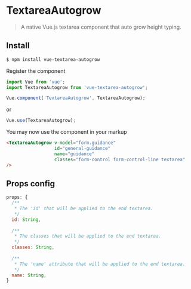 # TextareaAutogrow

> A native Vue.js textarea component that auto grow height typing.

## Install

```bash
$ npm install vue-textarea-autogrow
```

Register the component

```js
import Vue from 'vue';
import TextareaAutogrow from 'vue-textarea-autogrow';
```

```js
Vue.component('TextareaAutogrow', TextareaAutogrow);
```

or

```js
Vue.use(TextareaAutogrow);
```

You may now use the component in your markup

```html
<TextareaAutogrow v-model="form.guidance"
                  id="general-guidance"
                  name="guidance"
                  classes="form-control form-control-line textarea"
/>
```

## Props config

``` javascript
props: {
  /**
   * The 'id' that will be applied to the end textarea.
   */
  id: String,
  
  /**
   * The classes that will be applied to the end textarea.
   */
  classes: String,
  
  /**
   * The 'name' attribute that will be applied to the end textarea.
   */
  name: String,
}
```
                        